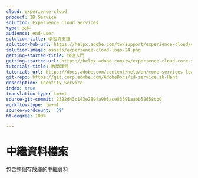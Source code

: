 ```yaml
---
cloud: experience-cloud
product: ID Service
solution: Experience Cloud Services
type: 文件
audience: end-user
solution-title: 學習與支援
solution-hub-url: https://helpx.adobe.com/tw/support/experience-cloud/core-services.html
solution-image: assets/experience-cloud-logo-24.png
getting-started-title: 快速入門
getting-started-url: https://helpx.adobe.com/tw/experience-cloud-core-services/get-started.html
tutorials-title: 教學課程
tutorials-url: https://docs.adobe.com/content/help/en/core-services-learn/tutorials/overview.html
git-repo: https://git.corp.adobe.com/AdobeDocs/id-service.zh-Hant
description: Identity Service
index: true
translation-type: tm+mt
source-git-commit: 2322d43c143e289fa903ace83591aabb58658cb0
workflow-type: tm+mt
source-wordcount: '39'
ht-degree: 100%

---
```



# 中繼資料檔案

包含整個存放庫的中繼資料